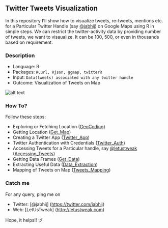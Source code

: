 ## Twitter Tweets Visualization

In this repository I'll show how to visualize tweets, re-tweets, mentions etc. for a Particular Twitter Handle (say [@jabhij](https://twitter.com/jabhij)) on Google Maps using R in simple steps.
We can restrict the twitter-activity data by providing number of tweets, we want to visaualize. It can be 100, 500, or even in 
thousands based on requirement.

### Description

- Language: R
- Packages: `RCurl, Rjson, ggmap, twitterR`
- Input: `Data(tweets) associated with any twitter handle`
- Outcome: Visualization of Tweets on Map

![alt text](https://cloud.githubusercontent.com/assets/7325312/18176329/c76b92d6-7092-11e6-8707-c3546c3a2ed2.png)

### How To?

Follow these steps:

- Exploring or Fetching Location ([GeoCoding](https://github.com/jabhij/Twitter_Tweets_Visualization/blob/master/How_To/Geocoding.r))
- Getting Location ([Get_Map](https://github.com/jabhij/Twitter_Tweets_Visualization/blob/master/How_To/GetMap.r))
- Creating a Twitter App ([Twitter_App](https://github.com/jabhij/Twitter_Tweets_Visualization/blob/master/How_To/Twitter_App.r))
- Twitter Authentication with Credentials ([Twitter_Auth](https://github.com/jabhij/Twitter_Tweets_Visualization/blob/master/How_To/Twitter_Auth.r))
- Accessing Tweets for a Particular handle, say [@letustweak](https://twitter.com/letustweak) ([Accessing_Tweets](https://github.com/jabhij/Twitter_Tweets_Visualization/blob/master/How_To/Accessing_Tweets.r))
- Getting Data Frames ([Get_Data](https://github.com/jabhij/Twitter_Tweets_Visualization/blob/master/How_To/Get_Data.r))
- Extracting Useful Data ([Data_Extraction](https://github.com/jabhij/Twitter_Tweets_Visualization/blob/master/How_To/Data_Extraction.r))
- Mapping of Tweets on Map ([Tweets_Mapping](https://github.com/jabhij/Twitter_Tweets_Visualization/blob/master/How_To/Tweets_Mapping.r))

### Catch me

For any query, ping me on 
- Twitter: [@jabhij] (https://twitter.com/jabhij)
- Web: [LetUsTweak] (http://letustweak.com)

Hope, it helps!! ヅ
